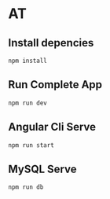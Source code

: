 # AT

## Install depencies
`npm install`

## Run Complete App  
`npm run dev`

## Angular Cli Serve
`npm run start`

## MySQL Serve
`npm run db`
